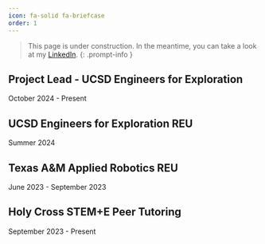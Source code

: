 ```yaml
---
icon: fa-solid fa-briefcase
order: 1
---
```


> This page is under construction. In the meantime, you can take a look at my [LinkedIn](https://www.linkedin.com/in/benmccalmon/).
{: .prompt-info }

## Project Lead - UCSD Engineers for Exploration

October 2024 - Present

## UCSD Engineers for Exploration REU

Summer 2024

## Texas A&M Applied Robotics REU

June 2023 - September 2023

## Holy Cross STEM+E Peer Tutoring

September 2023 - Present
